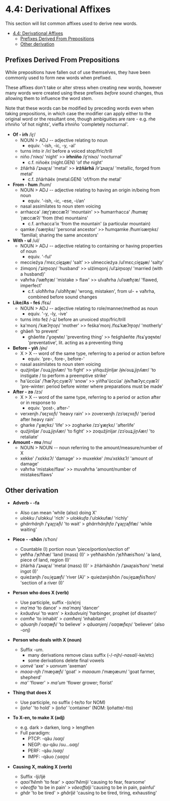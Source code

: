 
# 4.4: Derivational Affixes

This section will list common affixes used to derive new words.

- [4.4: Derivational Affixes](#44-derivational-affixes)
  - [Prefixes Derived From Prepositions](#prefixes-derived-from-prepositions)
  - [Other derivation](#other-derivation)

## Prefixes Derived From Prepositions

While prepositions have fallen out of use themselves, they have been commonly used to form new words when prefixed.

These affixes don't take or alter stress when creating new words, however many words were created using these prefixes *before* sound changes, thus allowing them to influence the word stem.

Note that these words can be modified by preceding words even when taking prepositions, in which case the modifier can apply either to the original word or the resultant one, though ambiguities are rare - e.g. rhe irhniño 'of hot nights', vieffa irhniño 'completely nocturnal'.

- **Of - irh** /ir̥/
  - NOUN > ADJ -- adjective relating to noun
    - equiv. '-ish, -ic, -y, -al'
  - turns into ir /ir/ before a voiced stop/fric/trill
  - niño /ˈniɴɔ/ 'night' >> **irhniño** /ir̥ˈniɴɔ/ 'nocturnal'
    - c.f. niñoëx (night.GEN) 'of *the* night'
  - źñärhä /ˈʑɴar̥a/ 'metal' >> **irźñärhä** /irˈʑɴar̥a/ 'metallic, forged from metal'
    - c.f. źñärhäëx (metal.GEN) 'of/from *the* metal'
- **From - ħum** /ħum/
  - NOUN > ADJ -- adjective relating to having an origin in/being from noun
    - equiv. '-ish, -ic, -ese, -i/an'
  - nasal assimilates to noun stem voicing
  - arrhacca' /ær̥ˈr̥æccæʔ/ 'mountain' >> ħumarrhacca' /ħumær̥ˈr̥æccæʔ/ 'from (the) mountains'
    - c.f. arrhacca'ix 'from the mountain' (a particular mountain)
  - qamke /ˈɢæm̥kɛ/ 'personal ancestor' >> ħumqamke /ħumˈɢæm̥kɛ/ 'familial; sharing the same ancestors'
- **With - ul** /ul/
  - NOUN > ADJ -- adjective relating to containing or having properties of noun
    - equiv. '-ful'
  - meccieźya /ˈmɛcˌcie̯ʑɟæ/ 'salt' >> ulmeccieźya /ulˈmɛcˌcie̯ʑɟæ/ 'salty'
  - źimqonj /ˈʑim̥ɢɔɲ/ 'husband' >> ulźimqonj /ulˈʑim̥ɢɔɲ/ 'married (with a husband)'
  - vaħrha /ˈʋæħr̥æ/ 'mistake > flaw' >> ulvaħrha /ulˈʋæħr̥æ/ 'flawed, imperfect'
    - c.f. uloħħrha /ˈulɔħħr̥æ/ 'wrong, mistaken', from ul- + vaħrha, combined before sound changes
- **Like/As - feś** /fɛɕ/
  - NOUN > ADJ -- adjective relating to role/manner/method as noun
    - equiv. '-y, -ly, -ive'
  - turns into feź /-ʑ/ before an unvoiced stop/fric/trill
  - ka'monj /ˈkæʔm̥ɔɲ/ 'mother' >> feśka'monj /fɛɕˈkæʔm̥ɔɲ/ 'motherly'
  - ghâeñ 'to prevent'
    - ghâeñte /ˈɣɑe̯ɴte/ 'preventing thing' >> feśghâeñte /fɛɕˈɣɑe̯ɴte/ 'preventative', lit. acting as a preventing thing
- **Before - yiñ** /ɟiɴ/
  - X > X -- word of the same type, referring to a period or action before
    - equiv. 'pre-, fore-, before-'
  - nasal assimilates to noun stem voicing
  - quźjinljar /ˈɢuʑˌjiɲʎær/ 'to fight' >> yiñquźjinljar /ɟiɴˈɢuʑˌjiɲʎær/ 'to instigate / to perform a preemptive strike'
  - ħa'üccüa' /ˈħæʔycˌcyæʔ/ 'snow' >> yiñħa'üccüa' /ɟiɴˈħæʔycˌcyæʔ/ 'pre-winter: period before winter where preparations must be made'
- **After - zo** /zɔ/
  - X > X -- word of the same type, referring to a period or action after or in response to
    - equiv. 'post-, after-'
  - verxenjh /ˈʋɛr̥xɛɲ̊/ 'heavy rain' >> zoverxenjh /zɔˈʋɛr̥xɛɲ̊/ 'period after heavy rain'
  - gharke /ˈɣær̥kɛ/ 'life' >> zogharke /zɔˈɣær̥kɛ/ 'afterlife'
  - quźjinljar /ˈɢuʑˌjiɲʎær/ 'to fight' >> zoquźjinljar /zɔˈɢuʑˌjiɲʎær/ 'to retaliate'
- **Amount - mu** /mu/
  - NOUN > NOUN -- noun referring to the amount/measure/number of X
  - xekke' /ˈxɛkkɛʔ/ 'damage' >> muxekke' /muˈxɛkkɛʔ/ 'amount of damage'
  - vaħrha 'mistake/flaw' >> muvaħrha 'amount/number of mistakes/flaws'

## Other derivation

- **Adverb - -fa**
  - Also can mean 'while (also) doing X'
  - *ulokku* /ˈulɔkku/ 'rich' > *ulokkufa* /ˈulɔkkufæ/ 'richly'
  - *ghärrhänjh* /ˈɣar̥r̥aɲ̊/ 'to wait' > *ghärrhänjhfa* /ˈɣar̥r̥aɲ̊fæ/ 'while waiting'

- **Piece - -sħôn** /sˈħon/
  - Countable (I) portion noun 'piece/portion/section of'
  - yeħħa /ˈɟɛħħæ/ 'land (mass) (I)' > yeħħaisħôn /ˈɟɛħħæisˈħon/ 'a land, piece of land, region (I)'
  - źñärhä /ˈʑɴar̥a/ 'metal (mass) (I)' > źñärhäisħôn /ˈʑɴar̥aisˈħon/ 'metal ingot (I)'
  - quieźanjh /ˈɢuˌie̯ʑæɲ̊/ 'river (A)' > quieźanjisħôn /ˈɢuˌie̯ʑæɲ̊isˈħon/ 'section of a river (I)'

- **Person who does X (verb)**
  - Use participle, suffix -(o/e)nj
  - *ma'ma* 'to dance' > *ma'manj* 'dancer'
  - *kxâudvui* 'to warn' > *kxâudvuinj* 'harbinger, prophet (of disaster)'
  - *camħe* 'to inhabit' > *camħenj* 'inhabitant'
  - *qâuanjh* /ˈɢɑʊ̯æɲ̊/ 'to believe' > *qâuanjenj* /ˈɢɑʊ̯æɲ̊ɛɲ/ 'believer' (also -onj)

- **Person who deals with X (noun)**
  - Suffix -um.  
    - many derivations remove class suffix (-/-njh/-*nasal*/-ke/etc)
    - some derivations delete final vowels
  - *uonvë* 'axe' > *uonvum* 'axeman'
  - *maoa-njh* /ˈmæo̯æɲ̊/ 'goat' > *maoaum* /ˈmæo̯æum/ 'goat farmer, shepherd'
  - *ma'* 'flower' > *ma'um* 'flower grower; florist'

- **Thing that does X**
  - Use participle, no suffix (-te/to for NOM)
  - *ljoña'* 'to hold' > *ljoña'* 'container' (NOM: ljoñatte/-tto)

- **To X-en, to make X (adj)**
  - e.g. dark > darken, long > lengthen
  - Full paradigm:
    - PTCP: -qâu /ɢɑʊ̯/
    - NEGP: qu-qâu /ɢu...ɢɑʊ̯/
    - PERF: -qâu /ɢɑʊ̯/
    - IMPF: -qâuo /ˌɢɑʊ̯ɔ/

- **Causing X, making X (verb)**
  - Suffix -lji/ljë
  - *qaoi'ħêmh* 'to fear' > *qaoi'ħêmlji* 'causing to fear, fearsome'
  - *vâeoffa* 'to be in pain' > *vâeoffalji* 'causing to be in pain, painful'
  - *ghâr* 'to be tired' > *ghârljë* 'causing to be tired, tiring, exhausting'
